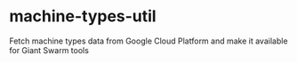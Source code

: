 # machine-types-util
Fetch machine types data from Google Cloud Platform and make it available for Giant Swarm tools
